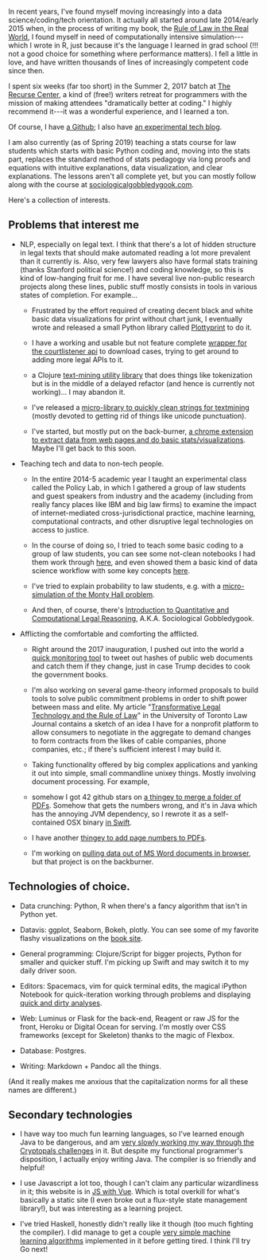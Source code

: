 In recent years, I've found myself moving increasingly into a data science/coding/tech orientation. It actually all started around late 2014/early 2015 when, in the process of writing my book, the [Rule of Law in the Real World](http://rulelaw.net/), I found myself in need of computationally intensive simulation---which I wrote in R, just because it's the language I learned in grad school (!!! not a good choice for something where performance matters). I fell a little in love, and have written thousands of lines of increasingly competent code since then.  

I spent six weeks (far too short) in the Summer 2, 2017 batch at [The Recurse Center](https://www.recurse.com/), a kind of (free!) writers retreat for programmers with the mission of making attendees "dramatically better at coding."  I highly recommend it---it was a wonderful experience, and I learned a ton.

Of course, I have [a Github](https://github.com/paultopia/); I also have [an experimental tech blog](http://paultopia.github.io).

I am also currently (as of Spring 2019) teaching a stats course for law students which starts with basic Python coding and, moving into the stats part, replaces the standard method of stats pedagogy via long proofs and equations with intuitive explanations, data visualization, and clear explanations. The lessons aren't all complete yet, but you can mostly follow along with the course at [sociologicalgobbledygook.com](https://sociologicalgobbledygook.com/).

Here's a collection of interests.

## Problems that interest me

- NLP, especially on legal text. I think that there's a lot of hidden structure in legal texts that should make automated reading a lot more prevalent than it currently is. Also, very few lawyers also have formal stats training (thanks Stanford political science!) and coding knowledge, so this is kind of low-hanging fruit for me. I have several live non-public research projects along these lines, public stuff mostly consists in tools in various states of completion. For example... 

    - Frustrated by the effort required of creating decent black and white basic data visualizations for print without chart junk, I eventually wrote and released a small Python library called [Plottyprint](https://github.com/paultopia/plottyprint) to do it. 

    - I have a working and usable but not feature complete [wrapper for the courtlistener api](https://github.com/paultopia/lawpy) to download cases, trying to get around to adding more legal APIs to it.
    
    - a Clojure [text-mining utility library](https://github.com/paultopia/tzara) that does things like tokenization but is in the middle of a delayed refactor (and hence is currently not working)... I may abandon it.
    
    - I've released a [micro-library to quickly clean strings for textmining](https://github.com/paultopia/dirtyclean) (mostly devoted to getting rid of things like unicode punctuation). 
    
    - I've started, but mostly put on the back-burner, [a chrome extension to extract data from web pages and do basic stats/visualizations](https://github.com/paultopia/browser-stats). Maybe I'll get back to this soon.

- Teaching tech and data to non-tech people. 

    - In the entire 2014-5 academic year I taught an experimental class called the Policy Lab, in which I gathered a group of law students and guest speakers from industry and the academy (including from really fancy places like IBM and big law firms) to examine the impact of internet-mediated cross-jurisdictional practice, machine learning, computational contracts, and other disruptive legal technologies on access to justice. 
    
    - In the course of doing so, I tried to teach some basic coding to a group of law students, you can see some not-clean notebooks I had them work through [here](https://github.com/paultopia/code-data-lawstudents/blob/master/hack-law.ipynb), and even showed them a basic kind of data science workflow with some key concepts [here](https://github.com/paultopia/code-data-lawstudents/blob/master/crunch-law.ipynb). 
        
    - I've tried to explain probability to law students, e.g. with a [micro-simulation of the Monty Hall problem](http://paul-gowder.com/montyhall/). 
    
    - And then, of course, there's [Introduction to Quantitative and Computational Legal Reasoning](http://sociologicalgobbledygook.com/), A.K.A. Sociological Gobbledygook.

- Afflicting the comfortable and comforting the afflicted. 

    - Right around the 2017 inauguration, I pushed out into the world a [quick monitoring tool](https://github.com/paultopia/minitrue) to tweet out hashes of public web documents and catch them if they change, just in case Trump decides to cook the government books. 
    
    - I'm also working on several game-theory informed proposals to build tools to solve public commitment problems in order to shift power between mass and elite. My article "[Transformative Legal Technology and the Rule of Law](https://utpjournals.press/doi/abs/10.3138/utlj.2017-0047)" in the University of Toronto Law Journal contains a sketch of an idea I have for a nonprofit platform to allow consumers to negotiate in the aggregate to demand changes to form contracts from the likes of cable companies, phone companies, etc.; if there's sufficient interest I may build it.

    - Taking functionality offered by big complex applications and yanking it out into simple, small commandline unixey things. Mostly involving document processing. For example, 

    - somehow I got 42 github stars on [a thingey to merge a folder of PDFs](https://github.com/paultopia/mergepdfs). Somehow that gets the numbers wrong, and it's in Java which has the annoying JVM dependency, so I rewrote it as a self-contained OSX binary [in Swift](https://github.com/paultopia/pdfmerge). 
    
    - I have another [thingey to add page numbers to PDFs](https://github.com/paultopia/batesstamp). 
    
    - I'm working on [pulling data out of MS Word documents in browser](https://github.com/paultopia/dedocx/tree/master/browser), but that project is on the backburner.
    


## Technologies of choice.

- Data crunching: Python, R when there's a fancy algorithm that isn't in Python yet.

- Datavis: ggplot, Seaborn, Bokeh, plotly.  You can see some of my favorite flashy visualizations on the [book site](http://rulelaw.net/).

- General programming: Clojure/Script for bigger projects, Python for smaller and quicker stuff. I'm picking up Swift and may switch it to my daily driver soon.

- Editors: Spacemacs, vim for quick terminal edits, the magical iPython Notebook for quick-iteration working through problems and displaying [quick and dirty analyses](http://rulelaw.net/aba/).

- Web: Luminus or Flask for the back-end, Reagent or raw JS for the front, Heroku or Digital Ocean for serving.  I'm mostly over CSS frameworks (except for Skeleton) thanks to the magic of Flexbox.

- Database: Postgres.

- Writing: Markdown + Pandoc all the things.

(And it really makes me anxious that the capitalization norms for all these names are different.)

## Secondary technologies

- I have way too much fun learning languages, so I've learned enough Java to be dangerous, and am [very slowly working my way through the Cryptopals challenges](https://github.com/paultopia/nounnounnoun) in it. But despite my functional programmer's disposition, I actually enjoy writing Java. The compiler is so friendly and helpful!

- I use Javascript a lot too, though I can't claim any particular wizardliness in it; this website is in [JS with Vue](https://github.com/paultopia/websiterevision2017). Which is total overkill for what's basically a static site (I even broke out a flux-style state management library!), but was interesting as a learning project.

- I've tried Haskell, honestly didn't really like it though (too much fighting the compiler).  I did manage to get a couple [very simple machine learning algorithms](https://github.com/paultopia/haskeml) implemented in it before getting tired.  I think I'll try Go next!
